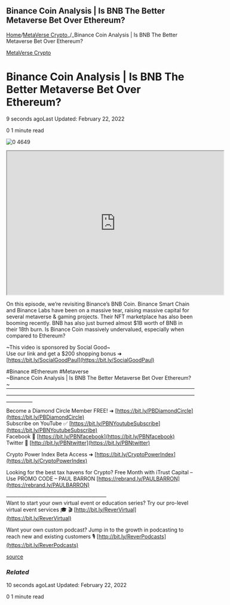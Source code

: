 ## Binance Coin Analysis | Is BNB The Better Metaverse Bet Over Ethereum?

[Home](https://coinmarketdo.com/)_/_[MetaVerse Crypto](https://coinmarketdo.com/metaverse/)_/_Binance Coin Analysis | Is BNB The Better Metaverse Bet Over Ethereum?

[MetaVerse Crypto](https://coinmarketdo.com/metaverse/)

Binance Coin Analysis | Is BNB The Better Metaverse Bet Over Ethereum?
======================================================================

9 seconds agoLast Updated: February 22, 2022

0 1 minute read

![0 4649](https://cdn.hashnode.com/res/hashnode/image/upload/v1645558988282/gVlmQZcCX.jpeg)

<iframe width="580" height="385" src="https://www.youtube.com/embed/5mo97cQN56o?rel=0&amp;cc_load_policy=1&amp;hl=en&amp;modestbranding=1"></iframe>  
  
On this episode, we’re revisiting Binance’s BNB Coin. Binance Smart Chain and Binance Labs have been on a massive tear, raising massive capital for several metaverse & gaming projects. Their NFT marketplace has also been booming recently. BNB has also just burned almost $1B worth of BNB in their 18th burn. Is Binance Coin massively undervalued, especially when compared to Ethereum?

~This video is sponsored by Social Good~  
Use our link and get a $200 shopping bonus ➜ [https://bit.ly/SocialGoodPaul](https://bit.ly/SocialGoodPaul)

#Binance #Ethereum #Metaverse  
~Binance Coin Analysis | Is BNB The Better Metaverse Bet Over Ethereum?~  
⎺⎺⎺⎺⎺⎺⎺⎺⎺⎺⎺⎺⎺⎺⎺⎺⎺⎺⎺⎺⎺⎺⎺⎺⎺⎺⎺⎺⎺⎺⎺⎺⎺⎺⎺⎺⎺⎺⎺⎺⎺⎺⎺⎺⎺⎺⎺⎺⎺⎺⎺⎺⎺⎺⎺⎺⎺⎺⎺⎺⎺⎺⎺⎺⎺⎺⎺⎺⎺⎺⎺⎺⎺⎺⎺⎺⎺  
Become a Diamond Circle Member FREE! ➜ [https://bit.ly/PBDiamondCircle](https://bit.ly/PBDiamondCircle)  
Subscribe on YouTube ✅ [https://bit.ly/PBNYoutubeSubscribe](https://bit.ly/PBNYoutubeSubscribe)  
Facebook 📱 [https://bit.ly/PBNfacebook](https://bit.ly/PBNfacebook)  
Twitter 📱 [http://bit.ly/PBNtwitter](https://bit.ly/PBNtwitter)

Crypto Power Index Beta Access ➜ [https://bit.ly/CryptoPowerIndex](https://bit.ly/CryptoPowerIndex)

Looking for the best tax havens for Crypto? Free Month with iTrust Capital – Use PROMO CODE – PAUL BARRON [https://rebrand.ly/PAULBARRON](https://rebrand.ly/PAULBARRON)

───────────────────────────  
Want to start your own virtual event or education series? Try our pro-level virtual event services 🎓 🎬 [http://bit.ly/ReverVirtual](https://bit.ly/ReverVirtual)

Want your own custom podcast? Jump in to the growth in podcasting to reach new and existing customers 🎙️ [http://bit.ly/ReverPodcasts](https://bit.ly/ReverPodcasts)  
  
[source](https://www.youtube.com/watch?v=5mo97cQN56o)

### _Related_

10 seconds agoLast Updated: February 22, 2022

0 1 minute read